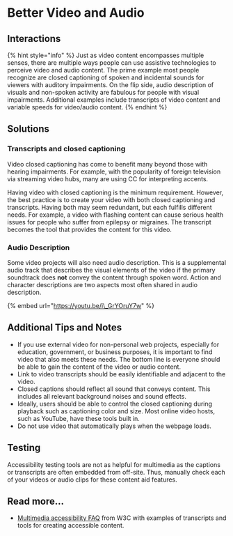 # Better Video and Audio

## Interactions

{% hint style="info" %}
Just as video content encompasses multiple senses, there are multiple ways people can use assistive technologies to perceive video and audio content. The prime example most people recognize are closed captioning of spoken and incidental sounds for viewers with auditory impairments. On the flip side, audio description of visuals and non-spoken activity are fabulous for people with visual impairments. Additional examples include transcripts of video content and variable speeds for video/audio content.
{% endhint %}

## Solutions

### Transcripts and closed captioning

Video closed captioning has come to benefit many beyond those with hearing impairments. For example, with the popularity of foreign television via streaming video hubs, many are using CC for interpreting accents.

Having video with closed captioning is the minimum requirement. However, the best practice is to create your video with both closed captioning and transcripts. Having both may seem redundant, but each fulfills different needs. For example, a video with flashing content can cause serious health issues for people who suffer from epilepsy or migraines. The transcript becomes the tool that provides the content for this video.

### Audio Description

Some video projects will also need audio description. This is a supplemental audio track that describes the visual elements of the video if the primary soundtrack does **not** convey the content through spoken word. Action and character descriptions are two aspects most often shared in audio description.

{% embed url="https://youtu.be/i\_GrYOruY7w" %}

## Additional Tips and Notes

* If you use external video for non-personal web projects, especially for education, government, or business purposes, it is important to find video that also meets these needs. The bottom line is everyone should be able to gain the content of the video or audio content.
* Link to video transcripts should be easily identifiable and adjacent to the video. 
* Closed captions should reflect all sound that conveys content. This includes all relevant background noises and sound effects.
* Ideally, users should be able to control the closed captioning during playback such as captioning color and size. Most online video hosts, such as YouTube, have these tools built in.
* Do not use video that automatically plays when the webpage loads.

## Testing

Accessibility testing tools are not as helpful for multimedia as the captions or transcripts are often embedded from off-site. Thus, manually check each of your videos or audio clips for these content aid features.

## Read more...

* [Multimedia accessibility FAQ](https://www.w3.org/2008/06/video-notes) from W3C with examples of transcripts and tools for creating accessible content.

